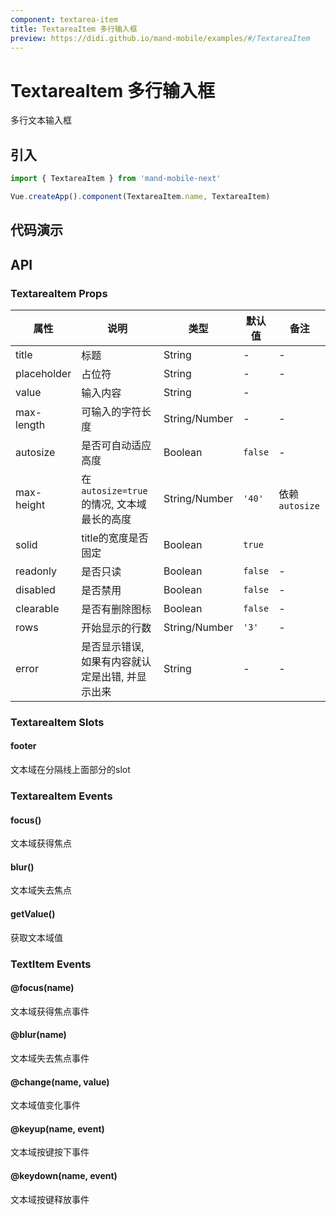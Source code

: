 ```yaml
---
component: textarea-item
title: TextareaItem 多行输入框
preview: https://didi.github.io/mand-mobile/examples/#/TextareaItem
---
```


# TextareaItem 多行输入框

多行文本输入框

## 引入

```javascript
import { TextareaItem } from 'mand-mobile-next'

Vue.createApp().component(TextareaItem.name, TextareaItem)
```

## 代码演示

<demo-wrapper
  src="src/packages/textarea-item/demo"
/>

## API

### TextareaItem Props

| 属性                                              | 说明                                             | 类型          | 默认值  | 备注           |
| ------------------------------------------------- | ------------------------------------------------ | ------------- | ------- | -------------- |
| title                                             | 标题                                             | String        | -       | -              |
| placeholder                                       | 占位符                                           | String        | -       | -              |
| value                                          | 输入内容                                         | String        | -       |                |
| max-length                                        | 可输入的字符长度                                 | String/Number | -       | -              |
| autosize                                          | 是否可自动适应高度                               | Boolean       | `false` | -              |
| max-height                                        | 在`autosize=true`的情况, 文本域最长的高度        | String/Number | `'40'`  | 依赖`autosize` |
| solid                                             | title的宽度是否固定                              | Boolean       | `true`  |                |
| readonly                                          | 是否只读                                         | Boolean       | `false` | -              |
| disabled                                          | 是否禁用                                         | Boolean       | `false` | -              |
| clearable | 是否有删除图标                                   | Boolean       | `false` | -              |
| rows                                              | 开始显示的行数                                   | String/Number | `'3'`   | -              |
| error                                             | 是否显示错误, 如果有内容就认定是出错, 并显示出来 | String        | -       | -              |

### TextareaItem Slots

#### footer

文本域在分隔线上面部分的slot

### TextareaItem Events

#### focus()

文本域获得焦点

#### blur()

文本域失去焦点

#### getValue()

获取文本域值

### TextItem Events

#### @focus(name)

文本域获得焦点事件

#### @blur(name)

文本域失去焦点事件

#### @change(name, value)

文本域值变化事件

#### @keyup(name, event)

文本域按键按下事件

#### @keydown(name, event)

文本域按键释放事件
